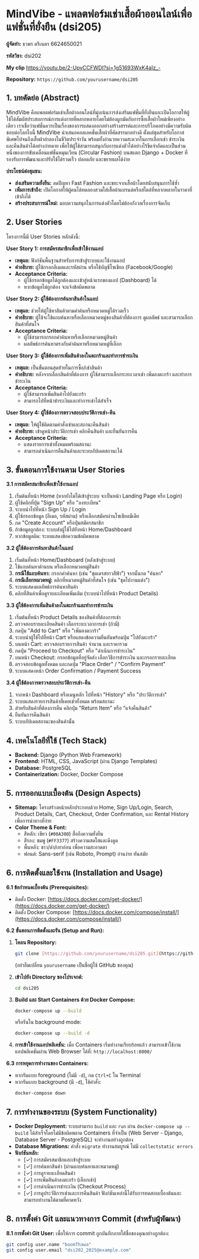# MindVibe - แพลตฟอร์มเช่าเสื้อผ้าออนไลน์เพื่อแฟชั่นที่ยั่งยืน (dsi205)

**ผู้จัดทำ:** ธวพร ตรีเนตร 6624650021

**รหัสวิชา:** dsi202

**My clip** https://youtu.be/2-UpvCCFWDI?si=1g51693WxK4aIz_-

**Repository:** `https://github.com/yourusername/dsi205` 

## 1. บทคัดย่อ (Abstract)

MindVibe คือแพลตฟอร์มเช่าเสื้อผ้าออนไลน์ที่มุ่งเน้นการส่งเสริมแฟชั่นที่ยั่งยืนและเปิดโอกาสให้ผู้ใช้ได้สัมผัสประสบการณ์การแต่งกายที่หลากหลายโดยไม่ต้องผูกมัดกับการซื้อเสื้อผ้าใหม่เพียงอย่างเดียว เราเชื่อว่าแฟชั่นควรเป็นเรื่องของการแสดงออกอย่างสร้างสรรค์และการบริโภคอย่างมีความรับผิดชอบต่อโลกใบนี้ MindVibe นำเสนอคอลเลคชั่นเสื้อผ้าที่คัดสรรมาอย่างดี ตั้งแต่ชุดสำหรับโอกาสพิเศษไปจนถึงเสื้อผ้าลำลองในชีวิตประจำวัน พร้อมทั้งอำนวยความสะดวกในการเลือกเช่า ชำระเงิน และคืนสินค้าได้อย่างง่ายดาย เพื่อให้ผู้ใช้สามารถสนุกกับการแต่งตัวได้อย่างไร้ขีดจำกัดและเป็นส่วนหนึ่งของการขับเคลื่อนแฟชั่นหมุนเวียน (Circular Fashion) บนสแตก Django + Docker ที่รองรับการพัฒนาและปรับใช้ได้รวดเร็ว ปลอดภัย และขยายผลได้ง่าย

**ประโยชน์ต่อชุมชน:**
* **ส่งเสริมความยั่งยืน:** ลดปัญหา Fast Fashion และขยะจากเสื้อผ้าโดยสนับสนุนการใช้ซ้ำ
* **เพิ่มการเข้าถึง:** เปิดโอกาสให้ผู้คนได้ทดลองสวมใส่เสื้อผ้าแบรนด์หรือสไตล์ที่หลากหลายในราคาที่เข้าถึงได้
* **สร้างประสบการณ์ใหม่:** มอบความสนุกในการแต่งตัวโดยไม่ต้องกังวลเรื่องการจัดเก็บ

## 2. User Stories

โครงการนี้มี User Stories หลักดังนี้:

**User Story 1: การสมัครสมาชิกเพื่อเข้าใช้งานแอป**
* **เหตุผล:** ฟังก์ชันพื้นฐานสำหรับการเข้าสู่ระบบและใช้งานแอป
* **คำอธิบาย:** ผู้ใช้กรอกอีเมลและรหัสผ่าน หรือใช้บัญชีโซเชียล (Facebook/Google)
* **Acceptance Criteria:**
    * ผู้ใช้กรอกข้อมูลได้ถูกต้องและเข้าสู่หน้าแรกของแอป (Dashboard) ได้
    * หากข้อมูลไม่ถูกต้อง จะแจ้งข้อผิดพลาด

**User Story 2: ผู้ใช้ต้องการค้นหาสินค้าในแอป**
* **เหตุผล:** ช่วยให้ผู้ใช้หาสินค้าตามคำค้นหรือหมวดหมู่ได้รวดเร็ว
* **คำอธิบาย:** ผู้ใช้จะใช้แถบค้นหาหรือเลือกหมวดหมู่ของสินค้าที่ต้องการ ดูผลลัพธ์ และสามารถเลือกสินค้าที่สนใจ
* **Acceptance Criteria:**
    * ผู้ใช้สามารถกรอกคำค้นหาหรือเลือกหมวดหมู่สินค้า
    * ผลลัพธ์การค้นหาตรงกับคำค้นหาหรือหมวดหมู่ที่เลือก

**User Story 3: ผู้ใช้ต้องการเพิ่มสินค้าลงในตะกร้าและทำการชำระเงิน**
* **เหตุผล:** เป็นขั้นตอนสุดท้ายในการซื้อ/เช่าสินค้า
* **คำอธิบาย:** หลังจากเลือกสินค้าที่ต้องการ ผู้ใช้สามารถเลือกระยะเวลาเช่า เพิ่มลงตะกร้า และทำการชำระเงิน
* **Acceptance Criteria:**
    * ผู้ใช้สามารถเพิ่มสินค้าไปยังตะกร้า
    * สามารถไปที่หน้าชำระเงินและทำการเช่าได้สำเร็จ

**User Story 4: ผู้ใช้ต้องการตรวจสอบประวัติการเช่า-คืน**
* **เหตุผล:** ให้ผู้ใช้ติดตามคำสั่งเช่าและสถานะคืนสินค้า
* **คำอธิบาย:** เข้าดูหน้าประวัติการเช่า คลิกคืนสินค้า และยืนยันการคืน
* **Acceptance Criteria:**
    * แสดงรายการเช่าทั้งหมดพร้อมสถานะ
    * สามารถดำเนินการคืนสินค้าและระบบอัปเดตสถานะได้

## 3. ขั้นตอนการใช้งานตาม User Stories

**3.1 การสมัครสมาชิกเพื่อเข้าใช้งานแอป**
1.  เริ่มต้นที่หน้า Home (หากยังไม่ได้เข้าสู่ระบบ จะเป็นหน้า Landing Page หรือ Login)
2.  ผู้ใช้คลิกที่ปุ่ม "Sign Up" หรือ "ลงทะเบียน"
3.  ระบบนำไปที่หน้า Sign Up / Login
4.  ผู้ใช้กรอกข้อมูล (อีเมล, รหัสผ่าน) หรือเลือกสมัครผ่านโซเชียลมีเดีย
5.  กด "Create Account" หรือปุ่มสมัครสมาชิก
6.  ถ้าข้อมูลถูกต้อง: ระบบส่งผู้ใช้ไปยังหน้า Home/Dashboard
7.  หากข้อมูลผิด: ระบบแสดงข้อความข้อผิดพลาด

**3.2 ผู้ใช้ต้องการค้นหาสินค้าในแอป**
1.  เริ่มต้นที่หน้า Home/Dashboard (หลังเข้าสู่ระบบ)
2.  ใช้แถบค้นหาด้านบน หรือเลือกหมวดหมู่สินค้า
3.  **กรณีใช้แถบค้นหา:** กรอกคำค้นหา (เช่น "ชุดเดรสยาวสีฟ้า") จากนั้นกด "ค้นหา"
4.  **กรณีเลือกหมวดหมู่:** คลิกที่หมวดหมู่สินค้าที่สนใจ (เช่น "ชุดไปงานแต่ง")
5.  ระบบแสดงผลลัพธ์การค้นหาสินค้า
6.  คลิกที่สินค้าเพื่อดูรายละเอียดเพิ่มเติม (ระบบนำไปที่หน้า Product Details)

**3.3 ผู้ใช้ต้องการเพิ่มสินค้าลงในตะกร้าและทำการชำระเงิน**
1.  เริ่มต้นที่หน้า Product Details ของสินค้าที่ต้องการเช่า
2.  ตรวจสอบรายละเอียดสินค้า เลือกระยะเวลาการเช่า (ถ้ามี)
3.  กดปุ่ม "Add to Cart" หรือ "เพิ่มลงตะกร้า"
4.  ระบบนำผู้ใช้ไปที่หน้า Cart หรือแสดงข้อความยืนยันพร้อมปุ่ม "ไปยังตะกร้า"
5.  บนหน้า Cart: ตรวจสอบรายการสินค้า จำนวน และราคารวม
6.  กดปุ่ม "Proceed to Checkout" หรือ "ดำเนินการชำระเงิน"
7.  บนหน้า Checkout: กรอกข้อมูลที่อยู่จัดส่ง เลือกวิธีการชำระเงิน และกรอกรายละเอียด
8.  ตรวจสอบข้อมูลทั้งหมด และกดปุ่ม "Place Order" / "Confirm Payment"
9.  ระบบแสดงหน้า Order Confirmation / Payment Success

**3.4 ผู้ใช้ต้องการตรวจสอบประวัติการเช่า-คืน**
1.  จากหน้า Dashboard หรือเมนูหลัก ไปที่หน้า "History" หรือ "ประวัติการเช่า"
2.  ระบบแสดงรายการสินค้าที่เคยเช่าทั้งหมด พร้อมสถานะ
3.  สำหรับสินค้าที่ต้องการคืน คลิกปุ่ม "Return Item" หรือ "แจ้งคืนสินค้า"
4.  ยืนยันการคืนสินค้า
5.  ระบบอัปเดตสถานะของสินค้านั้น

## 4. เทคโนโลยีที่ใช้ (Tech Stack)

* **Backend:** Django (Python Web Framework)
* **Frontend:** HTML, CSS, JavaScript (ผ่าน Django Templates)
* **Database:** PostgreSQL
* **Containerization:** Docker, Docker Compose

## 5. การออกแบบเบื้องต้น (Design Aspects)

* **Sitemap:** โครงสร้างหน้าหลักประกอบด้วย Home, Sign Up/Login, Search, Product Details, Cart, Checkout, Order Confirmation, และ Rental History เพื่อการนำทางที่ง่าย
* **Color Theme & Font:**
    * สีหลัก: เขียว (`#00A300`) สื่อถึงความยั่งยืน
    * สีรอง: ชมพู (`#FF3377`) สร้างความสดใสและดึงดูด
    * พื้นหลัง: ขาว/ดำ/เทาอ่อน เพื่อความสะอาดตา
    * ฟอนต์: Sans-serif (เช่น Roboto, Prompt) อ่านง่าย ทันสมัย

## 6. การติดตั้งและใช้งาน (Installation and Usage)

**6.1 ข้อกำหนดเบื้องต้น (Prerequisites):**
* ติดตั้ง Docker: [https://docs.docker.com/get-docker/](https://docs.docker.com/get-docker/)
* ติดตั้ง Docker Compose: [https://docs.docker.com/compose/install/](https://docs.docker.com/compose/install/)

**6.2 ขั้นตอนการติดตั้งและรัน (Setup and Run):**

1.  **โคลน Repository:**
    ```bash
    git clone [https://github.com/yourusername/dsi205.git](https://github.com/yourusername/dsi205.git)
    ```
    (อย่าลืมเปลี่ยน `yourusername` เป็นชื่อผู้ใช้ GitHub ของคุณ)

2.  **เข้าไปยัง Directory ของโปรเจกต์:**
    ```bash
    cd dsi205
    ```

3.  **Build และ Start Containers ด้วย Docker Compose:**
    ```bash
    docker-compose up --build
    ```
    หรือรันใน background mode:
    ```bash
    docker-compose up --build -d
    ```

4.  **การเข้าใช้งานแอปพลิเคชัน:**
    เมื่อ Containers เริ่มทำงานเรียบร้อยแล้ว สามารถเข้าใช้งานแอปพลิเคชันผ่าน Web Browser ได้ที่:
    `http://localhost:8000/`

**6.3 การหยุดการทำงานของ Containers:**
* หากรันแบบ foreground (ไม่มี `-d`), กด `Ctrl+C` ใน Terminal
* หากรันแบบ background (มี `-d`), ใช้คำสั่ง:
    ```bash
    docker-compose down
    ```

## 7. การทำงานของระบบ (System Functionality)

* **Docker Deployment:** ระบบสามารถ `build` และ `run` ผ่าน `docker-compose up --build` ได้สำเร็จโดยไม่มีข้อผิดพลาด Containers ที่จำเป็น (Web Server - Django, Database Server - PostgreSQL) จะทำงานอย่างถูกต้อง
* **Database Migrations:** คำสั่ง `migrate` ทำงานสมบูรณ์ ไม่มี `collectstatic errors`
* **ฟังก์ชันหลัก:**
    * [✓] การสมัครสมาชิกและเข้าสู่ระบบ
    * [✓] การค้นหาสินค้า (ผ่านแถบค้นหาและหมวดหมู่)
    * [✓] การดูรายละเอียดสินค้า
    * [✓] การเพิ่มสินค้าลงตะกร้า (เลือกเช่า)
    * [✓] การดำเนินการชำระเงิน (Checkout Process)
    * [✓] การดูประวัติการเช่าและการคืนสินค้า
    ฟังก์ชันเหล่านี้ได้รับการทดสอบเบื้องต้นและสามารถทำงานได้ตามที่คาดหวัง

## 8. การตั้งค่า Git และแนวทางการ Commit (สำหรับผู้พัฒนา)

**8.1 การตั้งค่า Git User:**
เพื่อให้การ commit ถูกบันทึกภายใต้ชื่อของคุณอย่างถูกต้อง:
```bash
git config user.name "boomThawa"
git config user.email "dsi202_2025@example.com"
